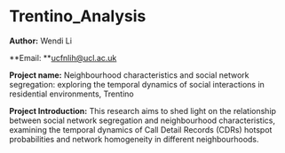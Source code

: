# Trentino_Analysis

**Author:** Wendi Li

**Email: **ucfnlih@ucl.ac.uk

**Project name:** Neighbourhood characteristics and social network segregation: exploring the temporal dynamics of social interactions in residential environments, Trentino

**Project Introduction:** This research aims to shed light on the relationship between social network segregation and neighbourhood characteristics, examining the temporal dynamics of Call Detail Records (CDRs) hotspot probabilities and network homogeneity in different neighbourhoods. 
